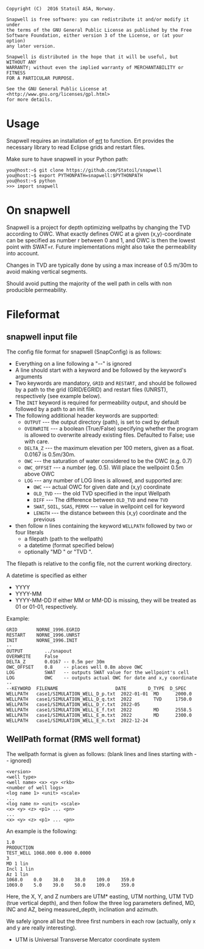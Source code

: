     Copyright (C)  2016 Statoil ASA, Norway.

    Snapwell is free software: you can redistribute it and/or modify it under
    the terms of the GNU General Public License as published by the Free
    Software Foundation, either version 3 of the License, or (at your option)
    any later version.

    Snapwell is distributed in the hope that it will be useful, but WITHOUT ANY
    WARRANTY; without even the implied warranty of MERCHANTABILITY or FITNESS
    FOR A PARTICULAR PURPOSE.

    See the GNU General Public License at <http://www.gnu.org/licenses/gpl.html>
    for more details.

# Usage

Snapwell requires an installation of [ert](https://github.com/Ensembles/ert) to
function.  Ert provides the necessary library to read Eclipse grids and restart
files.

Make sure to have snapwell in your Python path:

    you@host:~$ git clone https://github.com/Statoil/snapwell
    you@host:~$ export PYTHONPATH=snapwell:$PYTHONPATH
    you@host:~$ python
    >>> import snapwell

# On snapwell

Snapwell is a project for depth optimizing wellpaths by changing the TVD
according to OWC.  What exactly defines OWC at a given (x,y)-coordinate can be
specified as number r between 0 and 1, and OWC is then the lowest point with
SWAT=r.  Future implementations might also take the permeability into account.

Changes in TVD are typically done by using a max increase of 0.5 m/30m to avoid
making vertical segments.

Should avoid putting the majority of the well path in cells with non producible
permeability.


# Fileformat
## snapwell input file

The config file format for snapwell (SnapConfig) is as follows:
* Everything on a line following a "--" is ignored
* A line should start with a keyword and be followed by the keyword's arguments
* Two keywords are mandatory, `GRID` and `RESTART`, and should be followed by a
  path to the grid (GRID/EGRID) and restart files (UNRST), respectively (see
  example below).
* The `INIT` keyword is required for permeability output, and should be followed
  by a path to an init file.
* The following additional header keywords are supported:
    * `OUTPUT` --- the output directory (path), is set to cwd by default
    * `OVERWRITE` --- a boolean (True/False) specifying whether the program is
      allowed to overwrite already existing files.  Defaulted to False; use with
      care.
    * `DELTA_Z` --- the maximum elevation per 100 meters, given as a float.
      0.0167 is 0.5m/30m.
    * `OWC` --- the saturation of water considered to be the OWC (e.g. 0.7)
    * `OWC_OFFSET` --- a number (eg. 0.5).  Will place the wellpoint 0.5m above
      OWC
    * `LOG` --- any number of LOG lines is allowed, and supported are:
       * `OWC` --- actual OWC for given date and (x,y) coordinate
       * `OLD_TVD` --- the old TVD specified in the input Wellpath
       * `DIFF` --- The difference between `OLD_TVD` and new `TVD`
       * `SWAT`, `SOIL`, `SGAS`, `PERMX` --- value in wellpoint cell for keyword
       * `LENGTH` --- the distance between this (x,y) coordinate and the previous
* then follow n lines containing the keyword `WELLPATH` followed by two or four
  literals
    * a filepath (path to the wellpath)
    * a datetime (format specified below)
    * optionally "MD <float>" or "TVD <float>".

The filepath is relative to the config file, not the current working directory.

A datetime is specified as either
* YYYY
* YYYY-MM
* YYYY-MM-DD
If either MM or MM-DD is missing, they will be treated as 01 or 01-01, respectively.

Example:

    GRID       NORNE_1996.EGRID
    RESTART    NORNE_1996.UNRST
    INIT       NORNE_1996.INIT
    --
    OUTPUT        ../snapout
    OVERWRITE     False
    DELTA_Z       0.0167 -- 0.5m per 30m
    OWC_OFFSET    0.8    -- places well 0.8m above OWC
    LOG           SWAT   -- outputs SWAT value for the wellpoint's cell
    LOG           OWC    -- outputs actual OWC for date and x,y coordinate
    --
    --KEYWORD  FILENAME                     DATE        D_TYPE  D_SPEC
    WELLPATH   case1/SIMULATION_WELL_D_p.txt  2022-01-01  MD      2000.0
    WELLPATH   case1/SIMULATION_WELL_D_q.txt  2022        TVD     1750.0
    WELLPATH   case1/SIMULATION_WELL_D_r.txt  2022-05
    WELLPATH   case1/SIMULATION_WELL_E_f.txt  2022        MD      2558.5
    WELLPATH   case1/SIMULATION_WELL_E_m.txt  2022        MD      2300.0
    WELLPATH   case1/SIMULATION_WELL_E_n.txt  2022-12-24






## WellPath format (RMS well format)

The wellpath format is given as follows: (blank lines and lines starting with -- ignored)

    <version>
    <well type>
    <well name> <x> <y> <rkb>
    <number of well logs>
    <log name 1> <unit> <scale>
    ...
    <log name n> <unit> <scale>
    <x> <y> <z> <p1> ... <pn>
    ...
    <x> <y> <z> <p1> ... <pn>

An example is the following:

    1.0
    PRODUCTION
    TEST_WELL 1068.000 0.000 0.0000
    3
    MD 1 lin
    Incl 1 lin
    Az 1 lin
    1068.0    0.0    38.0    38.0    109.0    359.0
    1069.0    5.0    39.0    50.0    109.0    359.0

Here, the X, Y, and Z numbers are UTM* easting, UTM northing, UTM TVD (true
vertical depth), and then follow the three log parameters defined, MD, INC and
AZ, being measured_depth, inclination and azimuth.

We safely ignore all but the three first numbers in each row (actually, only x
and y are really interesting).

* UTM is Universal Transverse Mercator coordinate system
